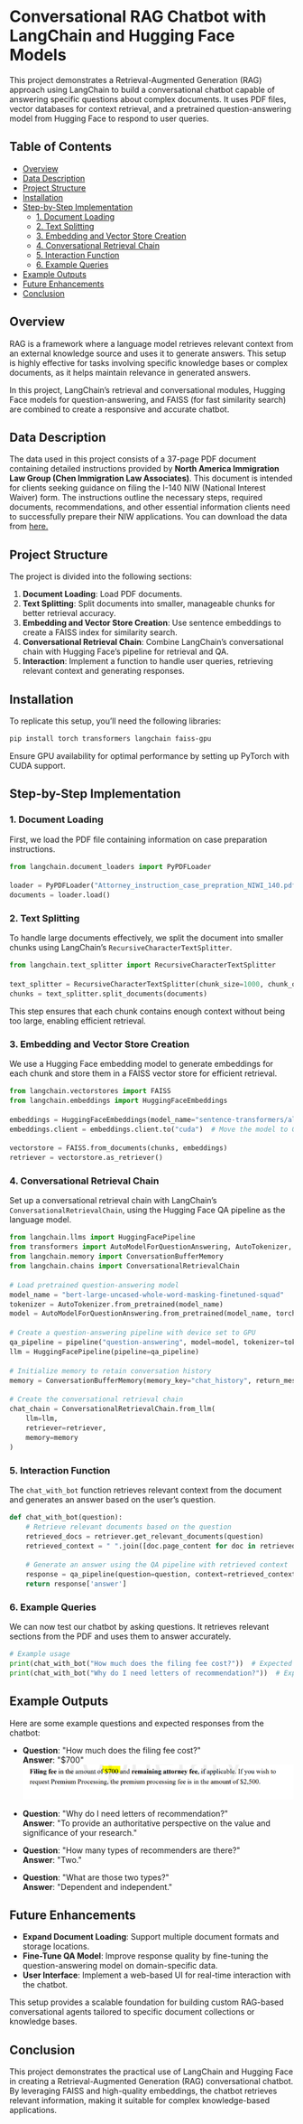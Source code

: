 # Conversational RAG Chatbot with LangChain and Hugging Face Models

This project demonstrates a Retrieval-Augmented Generation (RAG) approach using LangChain to build a conversational chatbot capable of answering specific questions about complex documents. It uses PDF files, vector databases for context retrieval, and a pretrained question-answering model from Hugging Face to respond to user queries.

## Table of Contents
- [Overview](#overview)
- [Data Description](#data-description)
- [Project Structure](#project-structure)
- [Installation](#installation)
- [Step-by-Step Implementation](#step-by-step-implementation)
  - [1. Document Loading](#1-document-loading)
  - [2. Text Splitting](#2-text-splitting)
  - [3. Embedding and Vector Store Creation](#3-embedding-and-vector-store-creation)
  - [4. Conversational Retrieval Chain](#4-conversational-retrieval-chain)
  - [5. Interaction Function](#5-interaction-function)
  - [6. Example Queries](#6-example-queries)
- [Example Outputs](#example-outputs)
- [Future Enhancements](#future-enhancements)
- [Conclusion](#conclusion)


## Overview
RAG is a framework where a language model retrieves relevant context from an external knowledge source and uses it to generate answers. This setup is highly effective for tasks involving specific knowledge bases or complex documents, as it helps maintain relevance in generated answers.

In this project, LangChain’s retrieval and conversational modules, Hugging Face models for question-answering, and FAISS (for fast similarity search) are combined to create a responsive and accurate chatbot.

## Data Description

The data used in this project consists of a 37-page PDF document containing detailed instructions provided by **North America Immigration Law Group (Chen Immigration Law Associates)**. This document is intended for clients seeking guidance on filing the I-140 NIW (National Interest Waiver) form. The instructions outline the necessary steps, required documents, recommendations, and other essential information clients need to successfully prepare their NIW applications.
You can download the data from [here.](https://github.com/msmalmir/Conversational-RAG-Chatbot-for-NIW-filing-case/tree/main/Dataset)

## Project Structure
The project is divided into the following sections:
1. **Document Loading**: Load PDF documents.
2. **Text Splitting**: Split documents into smaller, manageable chunks for better retrieval accuracy.
3. **Embedding and Vector Store Creation**: Use sentence embeddings to create a FAISS index for similarity search.
4. **Conversational Retrieval Chain**: Combine LangChain’s conversational chain with Hugging Face’s pipeline for retrieval and QA.
5. **Interaction**: Implement a function to handle user queries, retrieving relevant context and generating responses.

## Installation
To replicate this setup, you’ll need the following libraries:

```bash
pip install torch transformers langchain faiss-gpu
```
Ensure GPU availability for optimal performance by setting up PyTorch with CUDA support.

## Step-by-Step Implementation

### 1. Document Loading
First, we load the PDF file containing information on case preparation instructions.

```python
from langchain.document_loaders import PyPDFLoader

loader = PyPDFLoader("Attorney_instruction_case_prepration_NIWI_140.pdf")
documents = loader.load()
```

### 2. Text Splitting
To handle large documents effectively, we split the document into smaller chunks using LangChain’s 
`RecursiveCharacterTextSplitter`.

```python
from langchain.text_splitter import RecursiveCharacterTextSplitter

text_splitter = RecursiveCharacterTextSplitter(chunk_size=1000, chunk_overlap=200)
chunks = text_splitter.split_documents(documents)
```
This step ensures that each chunk contains enough context without being too large, enabling efficient retrieval.


### 3. Embedding and Vector Store Creation
We use a Hugging Face embedding model to generate embeddings for each chunk and store them in a FAISS
vector store for efficient retrieval.

```python
from langchain.vectorstores import FAISS
from langchain.embeddings import HuggingFaceEmbeddings

embeddings = HuggingFaceEmbeddings(model_name="sentence-transformers/all-mpnet-base-v2")
embeddings.client = embeddings.client.to("cuda")  # Move the model to GPU

vectorstore = FAISS.from_documents(chunks, embeddings)
retriever = vectorstore.as_retriever()
```

### 4. Conversational Retrieval Chain
Set up a conversational retrieval chain with LangChain’s `ConversationalRetrievalChain`, using the Hugging Face QA pipeline as the language model.

```python
from langchain.llms import HuggingFacePipeline
from transformers import AutoModelForQuestionAnswering, AutoTokenizer, pipeline
from langchain.memory import ConversationBufferMemory
from langchain.chains import ConversationalRetrievalChain

# Load pretrained question-answering model
model_name = "bert-large-uncased-whole-word-masking-finetuned-squad"
tokenizer = AutoTokenizer.from_pretrained(model_name)
model = AutoModelForQuestionAnswering.from_pretrained(model_name, torch_dtype=torch.float16).to("cuda")

# Create a question-answering pipeline with device set to GPU
qa_pipeline = pipeline("question-answering", model=model, tokenizer=tokenizer, device=0)
llm = HuggingFacePipeline(pipeline=qa_pipeline)

# Initialize memory to retain conversation history
memory = ConversationBufferMemory(memory_key="chat_history", return_messages=True)

# Create the conversational retrieval chain
chat_chain = ConversationalRetrievalChain.from_llm(
    llm=llm,
    retriever=retriever,
    memory=memory
)
```

### 5. Interaction Function
The `chat_with_bot` function retrieves relevant context from the document and generates an answer based on the user’s question.

```python
def chat_with_bot(question):
    # Retrieve relevant documents based on the question
    retrieved_docs = retriever.get_relevant_documents(question)
    retrieved_context = " ".join([doc.page_content for doc in retrieved_docs])
    
    # Generate an answer using the QA pipeline with retrieved context
    response = qa_pipeline(question=question, context=retrieved_context)
    return response['answer']
```

### 6. Example Queries

We can now test our chatbot by asking questions. It retrieves relevant sections from the PDF and uses them to answer accurately.

```python
# Example usage
print(chat_with_bot("How much does the filing fee cost?"))  # Expected answer: $700
print(chat_with_bot("Why do I need letters of recommendation?"))  # Expected answer: Explanation of recommendation purpose
```


## Example Outputs

Here are some example questions and expected responses from the chatbot:

- **Question**: "How much does the filing fee cost?"  
  **Answer**: "$700"
![The actual answer fron the document](Image/Question1.png)

- **Question**: "Why do I need letters of recommendation?"  
  **Answer**: "To provide an authoritative perspective on the value and significance of your research."

- **Question**: "How many types of recommenders are there?"  
  **Answer**: "Two."

- **Question**: "What are those two types?"  
  **Answer**: "Dependent and independent."

## Future Enhancements

- **Expand Document Loading**: Support multiple document formats and storage locations.
- **Fine-Tune QA Model**: Improve response quality by fine-tuning the question-answering model on domain-specific data.
- **User Interface**: Implement a web-based UI for real-time interaction with the chatbot.

This setup provides a scalable foundation for building custom RAG-based conversational agents tailored to specific document collections or knowledge bases.

## Conclusion

This project demonstrates the practical use of LangChain and Hugging Face in creating a Retrieval-Augmented Generation (RAG) conversational chatbot. By leveraging FAISS and high-quality embeddings, the chatbot retrieves relevant information, making it suitable for complex knowledge-based applications.









